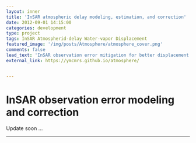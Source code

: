 ```yaml
---
layout: inner
title: 'InSAR atmospheric delay modeling, estimation, and correction'
date: 2012-09-01 14:15:00
categories: development
type: project
tags: InSAR Atmospherid-delay Water-vapor Displacement
featured_image: '/img/posts/Atmosphere/atmosphere_cover.png'
comments: false
lead_text: 'InSAR observation error mitigation for better displacement mapping. Error or signal? How to model/mitigate?'
external_link: https://ymcmrs.github.io/atmosphere/


---
```


# InSAR observation error modeling and correction

Update soon ...

---

